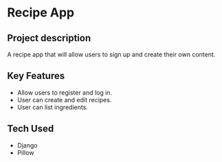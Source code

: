 # Recipe App
## Project description
A recipe app that will allow users to sign up and create their own content.

## Key Features
* Allow users to register and log in.
* User can create and edit recipes.
* User can list ingredients.

## Tech Used
* Django
* Pillow